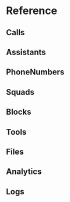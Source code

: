 # Reference

## Calls

## Assistants

## PhoneNumbers

## Squads

## Blocks

## Tools

## Files

## Analytics

## Logs

